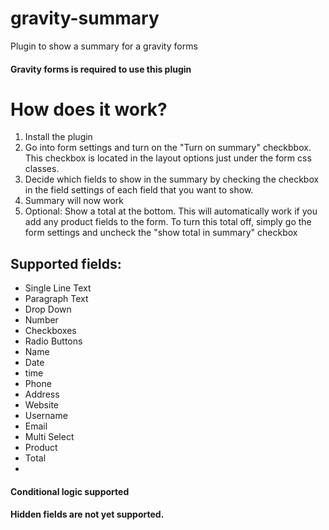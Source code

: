 # gravity-summary
Plugin to show a summary for a gravity forms

#### Gravity forms is required to use this plugin ####

# How does it work? #
1. Install the plugin
2. Go into form settings and turn on the "Turn on summary" checkbbox. This checkbox is located in the layout options just under the form css classes.
3. Decide which fields to show in the summary by checking the checkbox in the field settings of each field that you want to show.
4. Summary will now work
5. Optional: Show a total at the bottom. This will automatically work if you add any product fields to the form. To turn this total off, simply go the form settings and uncheck the "show total in summary" checkbox

## Supported fields: ##
* Single Line Text
* Paragraph Text
* Drop Down
* Number
* Checkboxes
* Radio Buttons
* Name
* Date
* time
* Phone
* Address
* Website
* Username
* Email
* Multi Select
* Product
* Total
* 
#### Conditional logic supported ####
#### Hidden fields are not yet supported. ####


